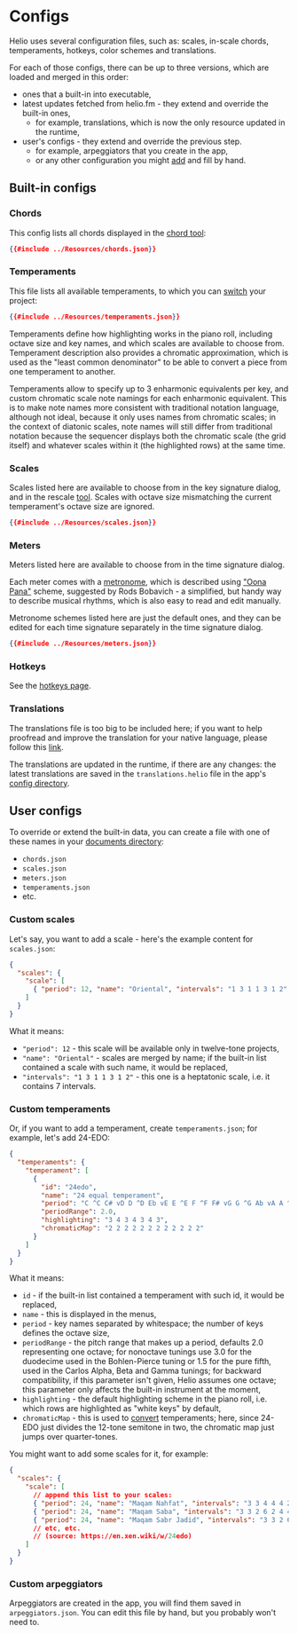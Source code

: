 # Configs

Helio uses several configuration files, such as: scales, in-scale chords, temperaments, hotkeys, color schemes and translations.

For each of those configs, there can be up to three versions, which are loaded and merged in this order: 
 * ones that a built-in into executable,
 * latest updates fetched from helio.fm - they extend and override the built-in ones,
   * for example, translations, which is now the only resource updated in the runtime,
 * user's configs - they extend and override the previous step.
   * for example, arpeggiators that you create in the app,
   * or any other configuration you might [add](#user-configs) and fill by hand.

## Built-in configs

### Chords

This config lists all chords displayed in the [chord tool](tips-and-tricks.md#chord-tool):

```json
{{#include ../Resources/chords.json}}
```

### Temperaments

This file lists all available temperaments, to which you can [switch](getting-microtonal.md#switching-temperaments) your project:

```json
{{#include ../Resources/temperaments.json}}
```

Temperaments define how highlighting works in the piano roll, including octave size and key names, and which scales are available to choose from. Temperament description also provides a chromatic approximation, which is used as the "least common denominator" to be able to convert a piece from one temperament to another.

Temperaments allow to specify up to 3 enharmonic equivalents per key, and custom chromatic scale note namings for each enharmonic equivalent. This is to make note names more consistent with traditional notation language, although not ideal, because it only uses names from chromatic scales; in the context of diatonic scales, note names will still differ from traditional notation because the sequencer displays both the chromatic scale (the grid itself) and whatever scales within it (the highlighted rows) at the same time.

### Scales

Scales listed here are available to choose from in the key signature dialog, and in the rescale [tool](tips-and-tricks.md#quick-rescale-tool). Scales with octave size mismatching the current temperament's octave size are ignored.

```json
{{#include ../Resources/scales.json}}
```

### Meters

Meters listed here are available to choose from in the time signature dialog.

Each meter comes with a [metronome](getting-polymetric.md#metronome), which is described using ["Oona Pana"](https://medium.com/@theBobavich/introducing-a-new-way-to-count-music-59b69158001f) scheme, suggested by Rods Bobavich - a simplified, but handy way to describe musical rhythms, which is also easy to read and edit manually.

Metronome schemes listed here are just the default ones, and they can be edited for each time signature separately in the time signature dialog.

```json
{{#include ../Resources/meters.json}}
```

### Hotkeys

See the [hotkeys page](hotkeys.md).

### Translations

The translations file is too big to be included here; if you want to help proofread and improve the translation for your native language, please follow this [link](https://helio.fm/translations).

The translations are updated in the runtime, if there are any changes: the latest translations are saved in the `translations.helio` file in the app's [config directory](index.md#the-configuration-directory).


## User configs

To override or extend the built-in data, you can create a file with one of these names in your [documents directory](index.md#the-projects-directory):

 * `chords.json`
 * `scales.json`
 * `meters.json`
 * `temperaments.json`
 * etc.

### Custom scales

Let's say, you want to add a scale - here's the example content for `scales.json`:

```json
{
  "scales": {
    "scale": [
      { "period": 12, "name": "Oriental", "intervals": "1 3 1 1 3 1 2" }
    ]
  }
}
```

What it means:
 * `"period": 12` - this scale will be available only in twelve-tone projects,
 * `"name": "Oriental"` - scales are merged by name; if the built-in list contained a scale with such name, it would be replaced,
 * `"intervals": "1 3 1 1 3 1 2"` - this one is a heptatonic scale, i.e. it contains 7 intervals.

### Custom temperaments

Or, if you want to add a temperament, create `temperaments.json`; for example, let's add 24-EDO:

```json
{
  "temperaments": {
    "temperament": [
      {
        "id": "24edo",
        "name": "24 equal temperament",
        "period": "C ^C C# vD D ^D Eb vE E ^E F ^F F# vG G ^G Ab vA A ^A Bb vB B ^B",
		"periodRange": 2.0,
        "highlighting": "3 4 3 4 3 4 3",
        "chromaticMap": "2 2 2 2 2 2 2 2 2 2 2 2"
      }
    ]
  }
}
```

What it means:
 * `id` - if the built-in list contained a temperament with such id, it would be replaced,
 * `name` - this is displayed in the menus,
 * `period` - key names separated by whitespace; the number of keys defines the octave size,
 * `periodRange` - the pitch range that makes up a period, defaults 2.0 representing one octave; for nonoctave tunings use 3.0 for the duodecime used in the Bohlen-Pierce tuning or 1.5 for the pure fifth, used in the Carlos Alpha, Beta and Gamma tunings; for backward compatibility, if this parameter isn't given, Helio assumes one octave; this parameter only affects the built-in instrument at the moment,
 * `highlighting` - the default highlighting scheme in the piano roll, i.e. which rows are highlighted as "white keys" by default,
 * `chromaticMap` - this is used to [convert](getting-microtonal.md#switching-temperaments) temperaments; here, since 24-EDO just divides the 12-tone semitone in two, the chromatic map just jumps over quarter-tones.

You might want to add some scales for it, for example:

```json
{
  "scales": {
    "scale": [
      // append this list to your scales:
      { "period": 24, "name": "Maqam Nahfat", "intervals": "3 3 4 4 4 2 4" },
      { "period": 24, "name": "Maqam Saba", "intervals": "3 3 2 6 2 4 4" },
      { "period": 24, "name": "Maqam Sabr Jadid", "intervals": "3 3 2 6 2 6 2" }
      // etc, etc.
      // (source: https://en.xen.wiki/w/24edo)
    ]
  }
}
```

### Custom arpeggiators

Arpeggiators are created in the app, you will find them saved in `arpeggiators.json`. You can edit this file by hand, but you probably won't need to.
